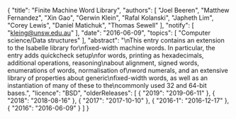 {
    "title": "Finite Machine Word Library",
    "authors": [
        "Joel Beeren",
        "Matthew Fernandez",
        "Xin Gao",
        "Gerwin Klein",
        "Rafal Kolanski",
        "Japheth Lim",
        "Corey Lewis",
        "Daniel Matichuk",
        "Thomas Sewell"
    ],
    "notify": [
        "kleing@unsw.edu.au"
    ],
    "date": "2016-06-09",
    "topics": [
        "Computer science/Data structures"
    ],
    "abstract": "\nThis entry contains an extension to the Isabelle library for\nfixed-width machine words. In particular, the entry adds quickcheck setup\nfor words, printing as hexadecimals, additional operations, reasoning\nabout alignment, signed words, enumerations of words, normalisation of\nword numerals, and an extensive library of properties about generic\nfixed-width words, as well as an instantiation of many of these to the\ncommonly used 32 and 64-bit bases.",
    "licence": "BSD",
    "olderReleases": [
        {
            "2019": "2019-06-11"
        },
        {
            "2018": "2018-08-16"
        },
        {
            "2017": "2017-10-10"
        },
        {
            "2016-1": "2016-12-17"
        },
        {
            "2016": "2016-06-09"
        }
    ]
}